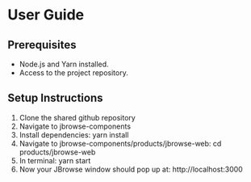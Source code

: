 # User Guide

## Prerequisites
- Node.js and Yarn installed.
- Access to the project repository.

## Setup Instructions
1. Clone the shared github repository
3. Navigate to jbrowse-components
4. Install dependencies: yarn install
5. Navigate to jbrowse-components/products/jbrowse-web: cd products/jbrowse-web
5. In terminal: yarn start
6. Now your JBrowse window should pop up at: http://localhost:3000